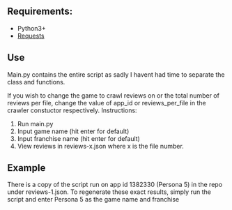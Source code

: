 ## Requirements:
- Python3+
- [Requests](https://pypi.org/project/requests/)

## Use

Main.py contains the entire script as sadly I havent had time to separate the class and functions. 

If you wish to change the game to crawl reviews on or the total number of reviews per file, change the value of app_id or reviews_per_file in the crawler constuctor respectively.
Instructions:
1. Run main.py
2. Input game name (hit enter for default)
3. Input franchise name (hit enter for default)
4. View reviews in reviews-x.json where x is the file number.

## Example

There is a copy of the script run on app id 1382330 (Persona 5) in the repo under reviews-1.json.
To regenerate these exact results, simply run the script and enter Persona 5 as the game name and franchise
